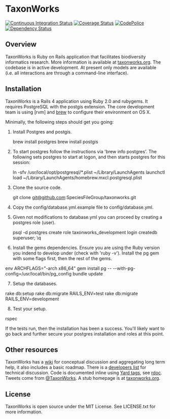 TaxonWorks
==========

[![Continuous Integration Status][1]][2]
[![Coverage Status][3]][4]
[![CodePolice][5]][6]
[![Dependency Status][7]][8]

Overview
--------

TaxonWorks is Ruby on Rails application that facilitates biodiversity informatics research.  More information is available at [taxonworks.org][13].  The codebase is in active development.  At present only models are available (i.e. all interactions are through a command-line interface).

Installation
------------

TaxonWorks is a Rails 4 application using Ruby 2.0 and rubygems.  It requires PostgreSQL with the postgis extension.  The core development team is using [rvm] and [brew][9] to configure their environment on OS X.  

Minimally, the following steps should get you going: 

1. Install Postgres and postgis.
   
   brew install postgres
   brew install postgis

2. To start postgres follow the instructions via 'brew info postgres'. The following sets postgres to start at logon, and then starts postgres for this session:

   ln -sfv /usr/local/opt/postgresql/*.plist ~/Library/LaunchAgents
   launchctl load ~/Library/LaunchAgents/homebrew.mxcl.postgresql.plist

3. Clone the source code.

   git clone git@github.com:SpeciesFileGroup/taxonworks.git

4. Copy the config/database.yml.example file to config/database.yml.  

5. Given not modifications to database.yml you can proceed by creating a postgres role (user).

   psql -d postgres
   create role taxonworks_development login createdb superuser; 
   \q

6. Install the gems dependencies. Ensure you are using the Ruby version you indend to develop under (check with 'ruby -v'). Install the pg gem with some flags first, then the rest of the gems.

  env ARCHFLAGS="-arch x86_64" gem install pg -- --with-pg-config=/usr/local/bin/pg_config
  bundle update

7. Setup the databases.
  
  rake db:setup
  rake db:migrate RAILS_ENV=test
  rake db:migrate RAILS_ENV=development

8. Test your setup.

  rspec

If the tests run, then the installation has been a success.  You'll likely want to go back and further secure your postgres installation and roles at this point.

Other resources
---------------

TaxonWorks has a [wiki][11] for conceptual discussion and aggregating long term help, it also includes a basic roadmap. There is a [developers list][14] for technical discussion. Code is documented inline using [Yard tags][12], see [rdoc][10].  Tweets come from [@TaxonWorks][15].  A stub homepage is at [taxonworks.org][13].

License
-------

TaxonWorks is open source under the MIT License. See LICENSE.txt for more information.

[1]: https://secure.travis-ci.org/SpeciesFileGroup/taxonworks.png?branch=postgres
[2]: http://travis-ci.org/SpeciesFileGroup/taxonworks?branch=postgres
[3]: https://coveralls.io/repos/SpeciesFileGroup/taxonworks/badge.png?branch=postgres
[4]: https://coveralls.io/r/SpeciesFileGroup/taxonworks?branch=postgres
[5]: https://codeclimate.com/github/SpeciesFileGroup/taxonworks.png?branch=postgres
[6]: https://codeclimate.com/github/SpeciesFileGroup/taxonworks?branch=postgres
[7]: https://gemnasium.com/SpeciesFileGroup/taxonworks.png?branch=postgres
[8]: https://gemnasium.com/SpeciesFileGroup/taxonworks?branch=postgres
[9]: http://brew.sh/
[10]: http://rubydoc.info/github/SpeciesFileGroup/taxonworks/frames
[11]: http://wiki.taxonworks.org/
[12]: http://rdoc.info/gems/yard/file/docs/Tags.md
[13]: http://taxonworks.org
[14]: https://groups.google.com/forum/?hl=en#!forum/taxonworks-developers
[15]: https://twitter.com/taxonworks
